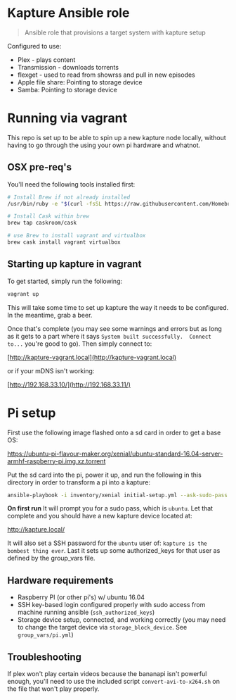 # Kapture Ansible role

> Ansible role that provisions a target system with kapture setup

Configured to use:

* Plex - plays content
* Transmission - downloads torrents
* flexget - used to read from showrss and pull in new episodes
* Apple file share: Pointing to storage device
* Samba: Pointing to storage device


# Running via vagrant

This repo is set up to be able to spin up a new kapture node locally, without having to go through the using your own pi hardware and whatnot.

## OSX pre-req's

You'll need the following tools installed first:

```bash
# Install Brew if not already installed
/usr/bin/ruby -e "$(curl -fsSL https://raw.githubusercontent.com/Homebrew/install/master/install)"

# Install Cask within brew
brew tap caskroom/cask

# use Brew to install vagrant and virtualbox 
brew cask install vagrant virtualbox
``` 

## Starting up kapture in vagrant

To get started, simply run the following:

```bash
vagrant up
```

This will take some time to set up kapture the way it needs to be configured. In the meantime, grab a beer.

Once that's complete (you may see some warnings and errors but as long as it gets to a part where it says `System built successfully.  Connect to...` you're good to go).  Then simply connect to:

[http://kapture-vagrant.local](http://kapture-vagrant.local)

or if your mDNS isn't working:

[http://192.168.33.10/](http://192.168.33.11/)


# Pi setup

First use the following image flashed onto a sd card in order to get a base OS:

https://ubuntu-pi-flavour-maker.org/xenial/ubuntu-standard-16.04-server-armhf-raspberry-pi.img.xz.torrent

Put the sd card into the pi, power it up, and run the following in this directory in order to transform a pi into a kapture:


```bash
ansible-playbook -i inventory/xenial initial-setup.yml --ask-sudo-pass
```

**On first run** It will prompt you for a sudo pass, which is ```ubuntu```.  Let that complete and you should have a new kapture device located at:

http://kapture.local/

It will also set a SSH password for the ```ubuntu``` user of: ```kapture is the bombest thing ever```.  Last it sets up some authorized_keys for that user as defined by the group_vars file.


Hardware requirements
---------------------

* Raspberry PI (or other pi's) w/ ubuntu 16.04
* SSH key-based login configured properly with sudo access from machine running ansible (`ssh_authorized_keys`)
* Storage device setup, connected, and working correctly (you may need to change the target device via `storage_block_device`.  See `group_vars/pi.yml`)


Troubleshooting
---------------

If plex won't play certain videos because the bananapi isn't powerful enough, you'll need to use the included script ```convert-avi-to-x264.sh``` on the file that won't play properly.




